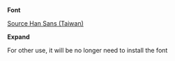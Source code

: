 **Font**

[Source Han Sans (Taiwan)](https://github.com/adobe-fonts/source-han-sans/tree/release#region-specific-subset-otfs)


**Expand**

For other use, it will be no longer need to install the font
